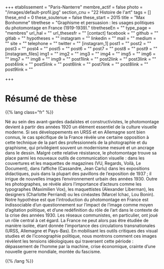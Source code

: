 +++
etablissement = "Paris-Nanterre"
membre_actif = false
photo = "/images/default-profil.jpg"
section_cnu = "22 Histoire de l'art"
tags = []
these_end = 0
these_soutenue = false
these_start = 2015
title = "Max Bonhomme"
titrethese = "Graphisme et persuasion : les usages politiques du photomontage en France (1919-1939)."
titretheseEn = ""
type_page = "membres"
url_hal = ""
url_thesesfr = ""
[contact]
facebook = ""
github = ""
gitlab = ""
hypotheses = ""
instagram = ""
linkedin = ""
mail = ""
medium = ""
site = ""
telephone = ""
twitter = ""
[instagram_1]
post1 = ""
post2 = ""
post3 = ""
post4 = ""
post5 = ""
post6 = ""
post7 = ""
post8 = ""
post9 = ""
[instagram_files]
img1 = ""
img2 = ""
img3 = ""
img4 = ""
img5 = ""
img6 = ""
img7 = ""
img8 = ""
img9 = ""
post1link = ""
post2link = ""
post3link = ""
post4link = ""
post5link = ""
post6link = ""
post7link = ""
post8link = ""
post9link = ""

+++

<!-- Supprimer les parties non remplies (supprimer les blocks de lang s'il n'y a pas deux langues). Tu es libre d'ajouter ce que tu veux à cette partie -->

# Résumé de thèse

{{% lang class="fr" %}}

Né au sein des avant-gardes dadaïstes et constructivistes, le photomontage devient à partir des années 1920 un élément essentiel de la culture visuelle moderne. Si ses développements en URSS et en Allemagne sont bien connus, le cas spécifique de la France révèle une certaine opposition à cette technique de la part des professionnels de la photographie et du graphisme, qui privilégient souvent un modernisme mesuré et un ancrage dans le dessin. Malgré cette relative résistance, le photomontage trouve sa place parmi les nouveaux outils de communication visuelle : dans les couvertures et les maquettes de magazines (VU, Regards, Voilà, Le Document), dans l’affiche (Cassandre, Jean Carlu) dans les expositions didactiques, puis dans la plupart des pavillons de l’exposition de 1937 ; il irrigue de nouvelles images l’environnement urbain des années 1930. Outre les photographes, se révèle alors l’importance d’acteurs comme les typographes (Maximilien Vox), les maquettistes (Alexander Liberman), les designers (Charlotte Perriand) ou les cinéastes (Marcel Ichac, Lou Bonin). Notre hypothèse est que l’introduction du photomontage en France est indissociable d’un questionnement sur l’impact de l’image comme moyen d’agitation politique, et d’une redéfinition du rôle de l’art dans le contexte de la crise des années 1930. Les réseaux communistes, en particulier, ont joué un rôle central à cet égard. La France ne peut alors pas être étudiée de manière isolée, étant donnée l’importance des circulations transnationales (URSS, Allemagne et Pays-Bas). En mobilisant les outils critiques des visual studies et de l’iconographie politique, nous montrons comment ces images révèlent les tensions idéologiques qui traversent cette période : dépassement de l’homme par la machine, crise économique, crainte d’une nouvelle guerre mondiale, montée du fascisme.

{{% /lang %}}
